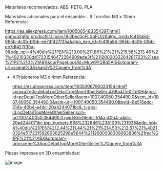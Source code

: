 

Materiales recomendados: ABS, PETG, PLA



Materiales adiconales para el ensamble:
. 6 Tornillos M3 x 10mm
  Referencia: 
  
  https://es.aliexpress.com/item/1005005483354397.html?spm=a2g0o.productlist.main.19.3bec0qFL0qFL0z&algo_pvid=fc418a8d-965b-4c0b-b1bb-ee7df427f35a&algo_exp_id=fc418a8d-965b-4c0b-b1bb-ee7df427f35a-9&pdp_npi=4%40dis%21PEN%213.00%211.86%21%21%215.58%213.46%21%40210330dd17231546472284609ede3f%2112000033264281723%21sea%21PE%210%21ABX&curPageLogUid=Muw9YQBq5AlS&utparam-url=scene%3Asearch%7Cquery_from%3A

- 4 Prisioneros M3 x 4mm
  Referencia:
  
  https://es.aliexpress.com/item/1005006790023154.html?spm=a2g0o.detail.pcDetailTopMoreOtherSeller.4.68b4lTeXlTeXHj&gps-id=pcDetailTopMoreOtherSeller&scm=1007.40050.354490.0&scm_id=1007.40050.354490.0&scm-url=1007.40050.354490.0&pvid=8e516edc-514a-40b4-a4dc-20a4244071bc&_t=gps-id:pcDetailTopMoreOtherSeller,scm-url:1007.40050.354490.0,pvid:8e516edc-514a-40b4-a4dc-20a4244071bc,tpp_buckets:668%232846%238109%231935&pdp_npi=4%40dis%21PEN%212.44%211.44%21%21%214.53%212.67%21%40210324e517231562863025298e5644%2112000038308083836%21rec%21PE%21%21ABX&utparam-url=scene%3ApcDetailTopMoreOtherSeller%7Cquery_from%3A

Piezas impresas en 3D ensambladas:

![image](https://github.com/user-attachments/assets/d5e0e26c-a4a4-40ca-8ca1-69928261da7a)
